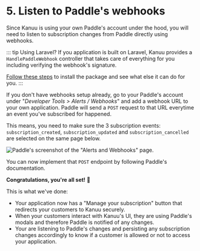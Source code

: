 # 5. Listen to Paddle's webhooks

Since Kanuu is using your own Paddle's account under the hood, you will need to listen to subscription changes from Paddle directly using webhooks.

::: tip Using Laravel?
If you application is built on Laravel, Kanuu provides a `HandlePaddleWebhook` controller that takes care of everything for you including verifying the webhook's signature.

[Follow these steps](/laravel/installation) to install the package and see what else it can do for you.
:::

If you don't have webhooks setup already, go to your Paddle's account under "*Developer Tools > Alerts / Webhooks*" and add a webhook URL to your own application. Paddle will send a `POST` request to that URL everytime an event you've subscribed for happened.

This means, you need to make sure the 3 subscription events: `subscription_created`, `subscription_updated` and `subscription_cancelled` are selected on the same page below.

![Paddle's screenshot of the "Alerts and Webhooks" page.](/paddle_webhooks.png)

You can now implement that `POST` endpoint by following Paddle's documentation.

**Congratulations, you're all set!** :tada:

This is what we've done:
- Your application now has a "Manage your subscription" button that redirects your customers to Kanuu securely.
- When your customers interact with Kanuu's UI, they are using Paddle's modals and therefore Paddle is notified of any changes.
- Your are listening to Paddle's changes and persisting any subscription changes accordingly to know if a customer is allowed or not to access your application.
